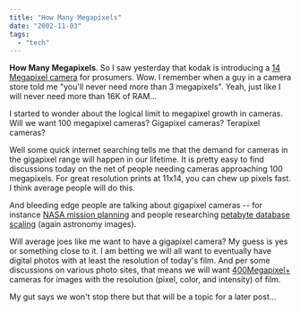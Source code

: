 ```yaml
---
title: "How Many Megapixels"
date: "2002-11-03"
tags: 
  - "tech"
---
```


**How Many Megapixels**. So I saw yesterday that kodak is introducing a [14 Megapixel camera](http://www.kodak.com/global/en/professional/products/cameras/dcsPro14n/dcsPro14nIndex.jhtml?id=0.2.6.30.5.8.3&lc=en) for prosumers. Wow. I remember when a guy in a camera store told me "you'll never need more than 3 megapixels". Yeah, just like I will never need more than 16K of RAM...

I started to wonder about the logical limit to megapixel growth in cameras. Will we want 100 megapixel cameras? Gigapixel cameras? Terapixel cameras?

Well some quick internet searching tells me that the demand for cameras in the gigapixel range will happen in our lifetime. It is pretty easy to find discussions today on the net of people needing cameras approaching 100 megapixels. For great resolution prints at 11x14, you can chew up pixels fast. I think average people will do this.

And bleeding edge people are talking about gigapixel cameras -- for instance [NASA mission planning](http://snap.lbl.gov/pubdocs/SNAP_Introduction.ppt) and people researching [petabyte database scaling](http://arxiv.org/ftp/cs/papers/0208/0208013.pdf) (again astronomy images).

Will average joes like me want to have a gigapixel camera? My guess is yes or something close to it. I am betting we will all want to eventually have digital photos with at least the resolution of today's film. And per some discussions on various photo sites, that means we will want [400Megapixel+](http://www.photo.net/bboard/q-and-a-fetch-msg?msg_id=0011Yu) cameras for images with the resolution (pixel, color, and intensity) of film.

My gut says we won't stop there but that will be a topic for a later post...
